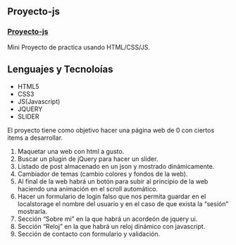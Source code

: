 ## Proyecto-js

### [Proyecto-js](https://megagringa.github.io/Proyecto-js/index.html)

Mini Proyecto de practica usando HTML/CSS/JS.

## Lenguajes y Tecnoloías

- HTML5
- CSS3
- JS(Javascript)
- JQUERY
- SLIDER

El proyecto tiene como objetivo hacer una página web de 0 con ciertos items a desarrollar.

1. Maquetar una web con html a gusto.
2. Buscar un plugin de jQuery para hacer un slider.
3. Listado de post almacenado en un json y mostrado dinámicamente.
4. Cambiador de temas (cambio colores y fondos de la web).
5. Al final de la web habrá un botón para subir al principio de la web haciendo una animación en el scroll automático.
6. Hacer un formulario de login falso que nos permita guardar en el localstorage el nombre del usuario y en el caso de que exista      la “sesión” mostrarla.
7. Sección “Sobre mi” en la que habrá un acordeón de jquery ui.
8. Sección “Reloj” en la que habrá un reloj dinámico con javascript.
9. Sección de contacto con formulario y validación.
